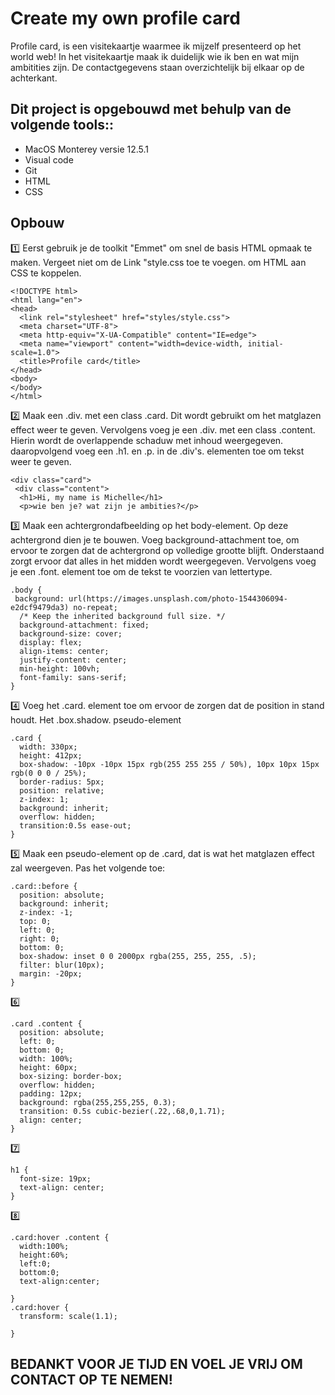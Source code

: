 <h1> Create my own profile card </h1>
Profile card, is een visitekaartje waarmee ik mijzelf presenteerd op het world web!
In het visitekaartje maak ik duidelijk wie ik ben en wat mijn ambitities zijn. De contactgegevens staan overzichtelijk bij elkaar op de achterkant. 

<h2>Dit project is opgebouwd met behulp van de volgende tools::</h2>

* MacOS Monterey versie 12.5.1 
* Visual code
* Git
* HTML 
* CSS

<h2>Opbouw</h2>

1️⃣ Eerst gebruik je de toolkit "Emmet" om snel de basis HTML opmaak te maken. 
Vergeet niet om de Link "style.css toe te voegen. om HTML aan CSS te koppelen. 

```
<!DOCTYPE html>
<html lang="en">
<head>
  <link rel="stylesheet" href="styles/style.css">
  <meta charset="UTF-8">
  <meta http-equiv="X-UA-Compatible" content="IE=edge">
  <meta name="viewport" content="width=device-width, initial-scale=1.0">
  <title>Profile card</title>
</head>
<body>
</body>
</html>
```

2️⃣ Maak een .div. met een class .card. Dit wordt gebruikt om het matglazen effect weer te geven. Vervolgens voeg je een .div. met een class .content. Hierin wordt de overlappende schaduw met inhoud weergegeven. daaropvolgend voeg een .h1. en .p. in de .div's. elementen toe om tekst weer te geven. 

```
<div class="card">
 <div class="content">
  <h1>Hi, my name is Michelle</h1>
  <p>wie ben je? wat zijn je ambities?</p>
```

3️⃣ Maak een achtergrondafbeelding op het body-element. Op deze achtergrond dien je te bouwen. Voeg background-attachment toe, om ervoor te zorgen dat de  achtergrond op volledige grootte blijft. Onderstaand zorgt ervoor dat alles in het midden wordt weergegeven. Vervolgens voeg je een .font. element toe om de tekst te voorzien van lettertype. 

```
.body {
 background: url(https://images.unsplash.com/photo-1544306094-e2dcf9479da3) no-repeat;
  /* Keep the inherited background full size. */
  background-attachment: fixed; 
  background-size: cover;
  display: flex;
  align-items: center;
  justify-content: center;
  min-height: 100vh;
  font-family: sans-serif;
}
```

4️⃣ Voeg het .card. element toe om ervoor de zorgen dat de position in stand houdt. Het .box.shadow. pseudo-element 
```
.card {
  width: 330px;
  height: 412px;
  box-shadow: -10px -10px 15px rgb(255 255 255 / 50%), 10px 10px 15px rgb(0 0 0 / 25%);
  border-radius: 5px;
  position: relative;
  z-index: 1;
  background: inherit;
  overflow: hidden;
  transition:0.5s ease-out;
}
```

5️⃣ Maak een pseudo-element op de .card, dat is wat het matglazen effect zal weergeven. Pas het volgende toe:

```
.card::before {
  position: absolute;
  background: inherit;
  z-index: -1;
  top: 0;
  left: 0;
  right: 0;
  bottom: 0;
  box-shadow: inset 0 0 2000px rgba(255, 255, 255, .5);
  filter: blur(10px);
  margin: -20px;
}
```

6️⃣
```
.card .content {
  position: absolute;
  left: 0;
  bottom: 0;
  width: 100%;
  height: 60px;
  box-sizing: border-box;
  overflow: hidden;
  padding: 12px;
  background: rgba(255,255,255, 0.3);
  transition: 0.5s cubic-bezier(.22,.68,0,1.71);
  align: center;
}
```

7️⃣
```
h1 {
  font-size: 19px;
  text-align: center;
}
```
8️⃣
```
.card:hover .content {
  width:100%;
  height:60%;
  left:0;
  bottom:0;
  text-align:center;
  
}
.card:hover {
  transform: scale(1.1);
 
}

```



<h2>BEDANKT VOOR JE TIJD EN VOEL JE VRIJ OM CONTACT OP TE NEMEN! </h2>
